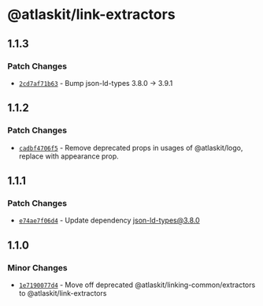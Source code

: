# @atlaskit/link-extractors

## 1.1.3

### Patch Changes

- [`2cd7af71b63`](https://bitbucket.org/atlassian/atlassian-frontend/commits/2cd7af71b63) - Bump json-ld-types 3.8.0 -> 3.9.1

## 1.1.2

### Patch Changes

- [`cadbf4706f5`](https://bitbucket.org/atlassian/atlassian-frontend/commits/cadbf4706f5) - Remove deprecated props in usages of @atlaskit/logo, replace with appearance prop.

## 1.1.1

### Patch Changes

- [`e74ae7f06d4`](https://bitbucket.org/atlassian/atlassian-frontend/commits/e74ae7f06d4) - Update dependency json-ld-types@3.8.0

## 1.1.0

### Minor Changes

- [`1e7190077d4`](https://bitbucket.org/atlassian/atlassian-frontend/commits/1e7190077d4) - Move off deprecated @atlaskit/linking-common/extractors to @atlaskit/link-extractors
